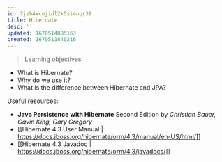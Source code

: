 ```yaml
---
id: 7jzb4xcujidl2k5si4nqr39
title: Hibernate
desc: ''
updated: 1670514885163
created: 1670511840216
---
```

> Learning objectives
- What is Hibernate?
- Why do we use it?
- What is the difference between Hibernate and JPA?

Useful resources:
- **Java Persistence with Hibernate** Second Edition by *Christian Bauer, Gavin King, Gary Gregory*
- [[Hibernate 4.3 User Manual | https://docs.jboss.org/hibernate/orm/4.3/manual/en-US/html/]]
- [[Hibernate 4.3 Javadoc | https://docs.jboss.org/hibernate/orm/4.3/javadocs/]]